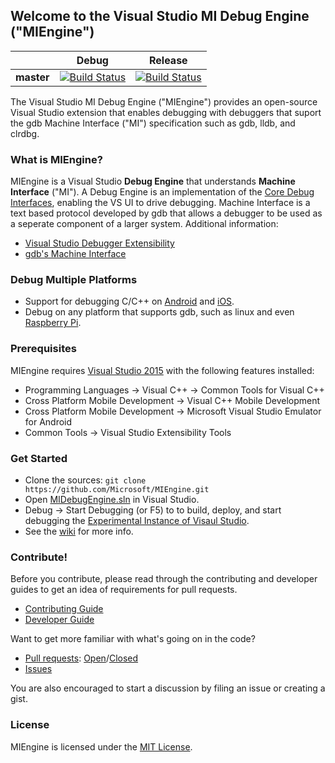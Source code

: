 ## Welcome to the Visual Studio MI Debug Engine ("MIEngine")

||Debug|Release|
|:--:|:--:|:--:|
|**master**|[![Build Status](http://dotnet-ci.cloudapp.net/job/microsoft_miengine_debug/badge/icon)](http://dotnet-ci.cloudapp.net/job/microsoft_miengine_debug)|[![Build Status](http://dotnet-ci.cloudapp.net/job/microsoft_miengine_release/badge/icon)](http://dotnet-ci.cloudapp.net/job/microsoft_miengine_release)|

The Visual Studio MI Debug Engine ("MIEngine") provides an open-source Visual Studio extension that enables debugging with debuggers that suport the gdb Machine Interface ("MI")
specification such as gdb, lldb, and clrdbg.

### What is MIEngine?

MIEngine is a Visual Studio **Debug Engine** that understands **Machine Interface** ("MI"). A Debug Engine is an implementation of the [Core Debug Interfaces](https://msdn.microsoft.com/en-us/library/bb146305.aspx), 
enabling the VS UI to drive debugging. Machine Interface is a text based protocol developed by gdb that allows a debugger to be used as a seperate component of a larger system. 
Additional information:
 - [Visual Studio Debugger Extensibility](https://msdn.microsoft.com/en-us/library/bb161718.aspx)
 - [gdb's Machine Interface](https://sourceware.org/gdb/onlinedocs/gdb/GDB_002fMI.html)

### Debug Multiple Platforms

* Support for debugging C/C++ on [Android](http://blogs.msdn.com/b/vcblog/archive/2014/12/12/debug-jni-android-applications-using-visual-c-cross-platform-mobile.aspx) and [iOS](http://blogs.msdn.com/b/vcblog/archive/2015/04/29/debugging-c-code-on-ios-with-visual-studio-2015.aspx).
* Debug on any platform that supports gdb, such as linux and even [Raspberry Pi](http://blogs.msdn.com/b/vcblog/archive/2015/04/29/debug-c-code-on-linux-from-visual-studio.aspx).

### Prerequisites
MIEngine requires [Visual Studio 2015](https://www.visualstudio.com/downloads/download-visual-studio-vs) with the following features installed:
* Programming Languages -> Visual C++ -> Common Tools for Visual C++
* Cross Platform Mobile Development -> Visual C++ Mobile Development
* Cross Platform Mobile Development -> Microsoft Visual Studio Emulator for Android
* Common Tools -> Visual Studio Extensibility Tools

### Get Started
* Clone the sources: `git clone https://github.com/Microsoft/MIEngine.git`
* Open [MIDebugEngine.sln](https://github.com/Microsoft/MIEngine/blob/master/MIDebugEngine.sln) in Visual Studio.
* Debug -> Start Debugging (or F5) to to build, deploy, and start debugging the [Experimental Instance of Visaul Studio](https://msdn.microsoft.com/en-us/library/bb166560.aspx).
* See the [wiki](https://github.com/Microsoft/MIEngine/wiki) for more info.


### Contribute!
Before you contribute, please read through the contributing and developer guides to get an idea of requirements for pull requests. 

* [Contributing Guide](https://github.com/Microsoft/MIEngine/wiki/Contributing-Code)
* [Developer Guide](https://github.com/Microsoft/MIEngine/wiki/Building-Testing-and-Debugging)

Want to get more familiar with what's going on in the code?
* [Pull requests](https://github.com/Microsoft/MIEngine/pulls): [Open](https://github.com/Microsoft/MIEngine/pulls?q=is%3Aopen+is%3Apr)/[Closed](https://github.com/Microsoft/MIEngine/pulls?q=is%3Apr+is%3Aclosed)
* [Issues](https://github.com/Microsoft/MIEngine/issues)

You are also encouraged to start a discussion by filing an issue or creating a gist. 

### License
MIEngine is licensed under the [MIT License](https://github.com/Microsoft/MIEngine/blob/master/License.txt).